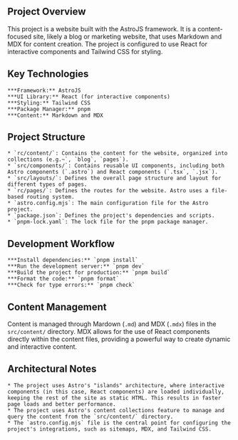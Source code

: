## Project Overview

This project is a website built with the AstroJS framework. It is a content-focused site, likely a blog or marketing website, that uses Markdown and MDX for content creation. The project is configured to use React for interactive components and Tailwind CSS for styling.

## Key Technologies

    ***Framework:** AstroJS
    ***UI Library:** React (for interactive components)
    ***Styling:** Tailwind CSS
    ***Package Manager:** pnpm
    ***Content:** Markdown and MDX

## Project Structure

    * `rc/content/`: Contains the content for the website, organized into collections (e.g.~`, `blog`, `pages`).
    * `src/components/`: Contains reusable UI components, including both Astro components (`.astro`) and React components (`.tsx`, `.jsx`).
    * `src/layouts/`: Defines the overall page structure and layout for different types of pages.
    * `rc/pages/`: Defines the routes for the website. Astro uses a file-based routing system.
    * `astro.config.mjs`: The main configuration file for the Astro project.
    * `package.json`: Defines the project's dependencies and scripts.
    * `pnpm-lock.yaml`: The lock file for the pnpm package manager.

## Development Workflow

    ***Install dependencies:** `pnpm install`   
    ***Run the development server:** `pnpm dev`
    ***Build the project for production:** `pnpm build`
    ***Format the code:** `pnpm format`   
    ***Check for type errors:** `pnpm check`

## Content Management

Content is managed through Mardown (`.md`) and MDX (`.mdx`) files in the `src/content/` directory. MDX allows for the use of React components directly within the content files, providing a powerful way to create dynamic and interactive content.

## Architectural Notes

    * The project uses Astro's "islands" architecture, where interactive components (in this case, React components) are loaded individually, keeping the rest of the site as static HTML. This results in faster page loads and better performance.
    * The project uses Astro's content collections feature to manage and query the content from the `src/content/` directory.
    * The `astro.config.mjs` file is the central point for configuring the project's integrations, such as sitemaps, MDX, and Tailwind CSS.